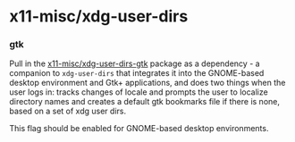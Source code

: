 # x11-misc/xdg-user-dirs

### gtk
Pull in the [x11-misc/xdg-user-dirs-gtk](../x11-misc/xdg-user-dirs-gtk.md) package as a dependency - a companion to `xdg-user-dirs` that integrates it into
the GNOME-based desktop environment and Gtk+ applications, and does two things when the user logs in: tracks changes of locale and prompts the user to localize directory names and creates a default gtk bookmarks file if there is none, based on a set of xdg user dirs.

This flag should be enabled for GNOME-based desktop environments.
